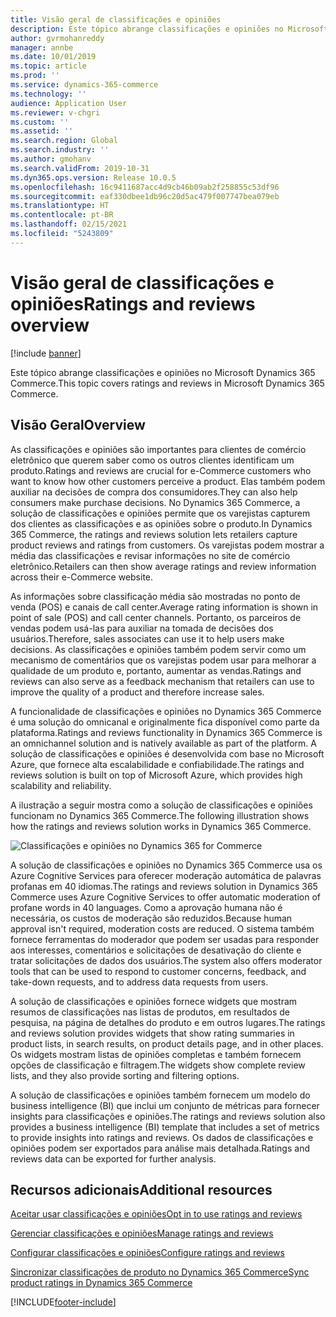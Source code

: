 ```yaml
---
title: Visão geral de classificações e opiniões
description: Este tópico abrange classificações e opiniões no Microsoft Dynamics 365 Commerce.
author: gvrmohanreddy
manager: annbe
ms.date: 10/01/2019
ms.topic: article
ms.prod: ''
ms.service: dynamics-365-commerce
ms.technology: ''
audience: Application User
ms.reviewer: v-chgri
ms.custom: ''
ms.assetid: ''
ms.search.region: Global
ms.search.industry: ''
ms.author: gmohanv
ms.search.validFrom: 2019-10-31
ms.dyn365.ops.version: Release 10.0.5
ms.openlocfilehash: 16c9411687acc4d9cb46b09ab2f258855c53df96
ms.sourcegitcommit: eaf330dbee1db96c20d5ac479f007747bea079eb
ms.translationtype: HT
ms.contentlocale: pt-BR
ms.lasthandoff: 02/15/2021
ms.locfileid: "5243809"
---
```

# <a name="ratings-and-reviews-overview"></a><span data-ttu-id="4384f-103">Visão geral de classificações e opiniões</span><span class="sxs-lookup"><span data-stu-id="4384f-103">Ratings and reviews overview</span></span>


[!include [banner](includes/banner.md)]

<span data-ttu-id="4384f-104">Este tópico abrange classificações e opiniões no Microsoft Dynamics 365 Commerce.</span><span class="sxs-lookup"><span data-stu-id="4384f-104">This topic covers ratings and reviews in Microsoft Dynamics 365 Commerce.</span></span>

## <a name="overview"></a><span data-ttu-id="4384f-105">Visão Geral</span><span class="sxs-lookup"><span data-stu-id="4384f-105">Overview</span></span>

<span data-ttu-id="4384f-106">As classificações e opiniões são importantes para clientes de comércio eletrônico que querem saber como os outros clientes identificam um produto.</span><span class="sxs-lookup"><span data-stu-id="4384f-106">Ratings and reviews are crucial for e-Commerce customers who want to know how other customers perceive a product.</span></span> <span data-ttu-id="4384f-107">Elas também podem auxiliar na decisões de compra dos consumidores.</span><span class="sxs-lookup"><span data-stu-id="4384f-107">They can also help consumers make purchase decisions.</span></span> <span data-ttu-id="4384f-108">No Dynamics 365 Commerce, a solução de classificações e opiniões permite que os varejistas capturem dos clientes as classificações e as opiniões sobre o produto.</span><span class="sxs-lookup"><span data-stu-id="4384f-108">In Dynamics 365 Commerce, the ratings and reviews solution lets retailers capture product reviews and ratings from customers.</span></span> <span data-ttu-id="4384f-109">Os varejistas podem mostrar a média das classificações e revisar informações no site de comércio eletrônico.</span><span class="sxs-lookup"><span data-stu-id="4384f-109">Retailers can then show average ratings and review information across their e-Commerce website.</span></span>

<span data-ttu-id="4384f-110">As informações sobre classificação média são mostradas no ponto de venda (POS) e canais de call center.</span><span class="sxs-lookup"><span data-stu-id="4384f-110">Average rating information is shown in point of sale (POS) and call center channels.</span></span> <span data-ttu-id="4384f-111">Portanto, os parceiros de vendas podem usá-las para auxiliar na tomada de decisões dos usuários.</span><span class="sxs-lookup"><span data-stu-id="4384f-111">Therefore, sales associates can use it to help users make decisions.</span></span> <span data-ttu-id="4384f-112">As classificações e opiniões também podem servir como um mecanismo de comentários que os varejistas podem usar para melhorar a qualidade de um produto e, portanto, aumentar as vendas.</span><span class="sxs-lookup"><span data-stu-id="4384f-112">Ratings and reviews can also serve as a feedback mechanism that retailers can use to improve the quality of a product and therefore increase sales.</span></span>

<span data-ttu-id="4384f-113">A funcionalidade de classificações e opiniões no Dynamics 365 Commerce é uma solução do omnicanal e originalmente fica disponível como parte da plataforma.</span><span class="sxs-lookup"><span data-stu-id="4384f-113">Ratings and reviews functionality in Dynamics 365 Commerce is an omnichannel solution and is natively available as part of the platform.</span></span> <span data-ttu-id="4384f-114">A solução de classificações e opiniões é desenvolvida com base no Microsoft Azure, que fornece alta escalabilidade e confiabilidade.</span><span class="sxs-lookup"><span data-stu-id="4384f-114">The ratings and reviews solution is built on top of Microsoft Azure, which provides high scalability and reliability.</span></span>

<span data-ttu-id="4384f-115">A ilustração a seguir mostra como a solução de classificações e opiniões funcionam no Dynamics 365 Commerce.</span><span class="sxs-lookup"><span data-stu-id="4384f-115">The following illustration shows how the ratings and reviews solution works in Dynamics 365 Commerce.</span></span>

![Classificações e opiniões no Dynamics 365 for Commerce](media/Dynamics-365-Commerce-Ratings-and-Reviews-Overview.jpg)

<span data-ttu-id="4384f-117">A solução de classificações e opiniões no Dynamics 365 Commerce usa os Azure Cognitive Services para oferecer moderação automática de palavras profanas em 40 idiomas.</span><span class="sxs-lookup"><span data-stu-id="4384f-117">The ratings and reviews solution in Dynamics 365 Commerce uses Azure Cognitive Services to offer automatic moderation of profane words in 40 languages.</span></span> <span data-ttu-id="4384f-118">Como a aprovação humana não é necessária, os custos de moderação são reduzidos.</span><span class="sxs-lookup"><span data-stu-id="4384f-118">Because human approval isn't required, moderation costs are reduced.</span></span> <span data-ttu-id="4384f-119">O sistema também fornece ferramentas do moderador que podem ser usadas para responder aos interesses, comentários e solicitações de desativação do cliente e tratar solicitações de dados dos usuários.</span><span class="sxs-lookup"><span data-stu-id="4384f-119">The system also offers moderator tools that can be used to respond to customer concerns, feedback, and take-down requests, and to address data requests from users.</span></span>

<span data-ttu-id="4384f-120">A solução de classificações e opiniões fornece widgets que mostram resumos de classificações nas listas de produtos, em resultados de pesquisa, na página de detalhes do produto e em outros lugares.</span><span class="sxs-lookup"><span data-stu-id="4384f-120">The ratings and reviews solution provides widgets that show rating summaries in product lists, in search results, on product details page, and in other places.</span></span> <span data-ttu-id="4384f-121">Os widgets mostram listas de opiniões completas e também fornecem opções de classificação e filtragem.</span><span class="sxs-lookup"><span data-stu-id="4384f-121">The widgets show complete review lists, and they also provide sorting and filtering options.</span></span>

<span data-ttu-id="4384f-122">A solução de classificações e opiniões também fornecem um modelo do business intelligence (BI) que inclui um conjunto de métricas para fornecer insights para classificações e opiniões.</span><span class="sxs-lookup"><span data-stu-id="4384f-122">The ratings and reviews solution also provides a business intelligence (BI) template that includes a set of metrics to provide insights into ratings and reviews.</span></span> <span data-ttu-id="4384f-123">Os dados de classificações e opiniões podem ser exportados para análise mais detalhada.</span><span class="sxs-lookup"><span data-stu-id="4384f-123">Ratings and reviews data can be exported for further analysis.</span></span>

## <a name="additional-resources"></a><span data-ttu-id="4384f-124">Recursos adicionais</span><span class="sxs-lookup"><span data-stu-id="4384f-124">Additional resources</span></span>

[<span data-ttu-id="4384f-125">Aceitar usar classificações e opiniões</span><span class="sxs-lookup"><span data-stu-id="4384f-125">Opt in to use ratings and reviews</span></span>](opt-in-ratings-reviews.md)

[<span data-ttu-id="4384f-126">Gerenciar classificações e opiniões</span><span class="sxs-lookup"><span data-stu-id="4384f-126">Manage ratings and reviews</span></span>](manage-reviews.md)

[<span data-ttu-id="4384f-127">Configurar classificações e opiniões</span><span class="sxs-lookup"><span data-stu-id="4384f-127">Configure ratings and reviews</span></span>](configure-ratings-reviews.md)

[<span data-ttu-id="4384f-128">Sincronizar classificações de produto no Dynamics 365 Commerce</span><span class="sxs-lookup"><span data-stu-id="4384f-128">Sync product ratings in Dynamics 365 Commerce</span></span>](sync-product-ratings.md)


[!INCLUDE[footer-include](../includes/footer-banner.md)]